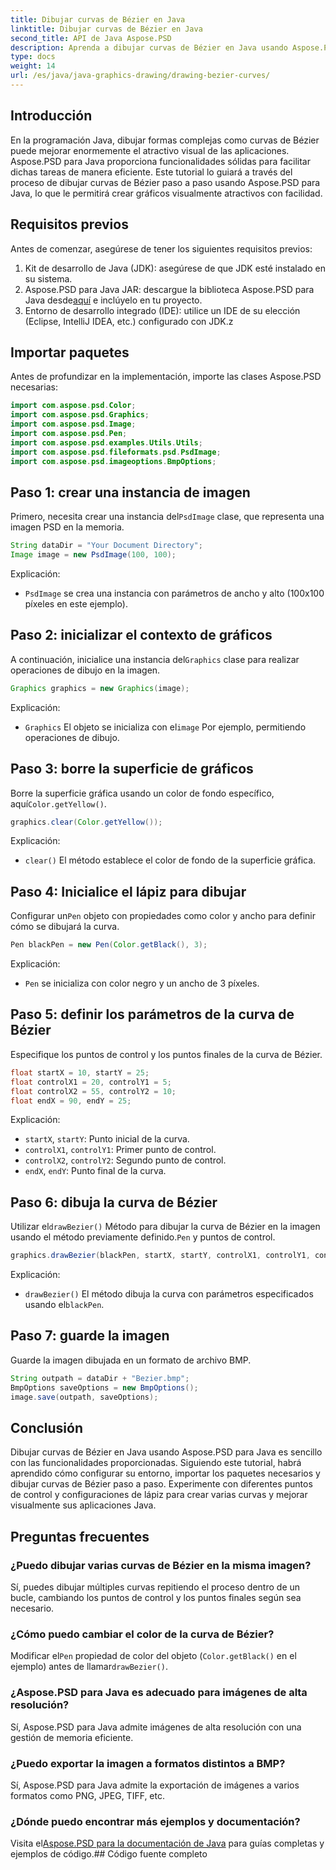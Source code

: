 ```yaml
---
title: Dibujar curvas de Bézier en Java
linktitle: Dibujar curvas de Bézier en Java
second_title: API de Java Aspose.PSD
description: Aprenda a dibujar curvas de Bézier en Java usando Aspose.PSD para Java. Siga nuestra guía paso a paso con ejemplos de código.
type: docs
weight: 14
url: /es/java/java-graphics-drawing/drawing-bezier-curves/
---
```

## Introducción
En la programación Java, dibujar formas complejas como curvas de Bézier puede mejorar enormemente el atractivo visual de las aplicaciones. Aspose.PSD para Java proporciona funcionalidades sólidas para facilitar dichas tareas de manera eficiente. Este tutorial lo guiará a través del proceso de dibujar curvas de Bézier paso a paso usando Aspose.PSD para Java, lo que le permitirá crear gráficos visualmente atractivos con facilidad.
## Requisitos previos
Antes de comenzar, asegúrese de tener los siguientes requisitos previos:
1. Kit de desarrollo de Java (JDK): asegúrese de que JDK esté instalado en su sistema.
2.  Aspose.PSD para Java JAR: descargue la biblioteca Aspose.PSD para Java desde[aquí](https://releases.aspose.com/psd/java/) e inclúyelo en tu proyecto.
3. Entorno de desarrollo integrado (IDE): utilice un IDE de su elección (Eclipse, IntelliJ IDEA, etc.) configurado con JDK.z
## Importar paquetes
Antes de profundizar en la implementación, importe las clases Aspose.PSD necesarias:
```java
import com.aspose.psd.Color;
import com.aspose.psd.Graphics;
import com.aspose.psd.Image;
import com.aspose.psd.Pen;
import com.aspose.psd.examples.Utils.Utils;
import com.aspose.psd.fileformats.psd.PsdImage;
import com.aspose.psd.imageoptions.BmpOptions;
```
## Paso 1: crear una instancia de imagen
 Primero, necesita crear una instancia del`PsdImage` clase, que representa una imagen PSD en la memoria.
```java
String dataDir = "Your Document Directory";
Image image = new PsdImage(100, 100);
```
Explicación:
- `PsdImage` se crea una instancia con parámetros de ancho y alto (100x100 píxeles en este ejemplo).
## Paso 2: inicializar el contexto de gráficos
 A continuación, inicialice una instancia del`Graphics` clase para realizar operaciones de dibujo en la imagen.
```java
Graphics graphics = new Graphics(image);
```
Explicación:
- `Graphics` El objeto se inicializa con el`image` Por ejemplo, permitiendo operaciones de dibujo.
## Paso 3: borre la superficie de gráficos
Borre la superficie gráfica usando un color de fondo específico, aquí`Color.getYellow()`.
```java
graphics.clear(Color.getYellow());
```
Explicación:
- `clear()` El método establece el color de fondo de la superficie gráfica.
## Paso 4: Inicialice el lápiz para dibujar
 Configurar un`Pen` objeto con propiedades como color y ancho para definir cómo se dibujará la curva.
```java
Pen blackPen = new Pen(Color.getBlack(), 3);
```
Explicación:
- `Pen` se inicializa con color negro y un ancho de 3 píxeles.
## Paso 5: definir los parámetros de la curva de Bézier
Especifique los puntos de control y los puntos finales de la curva de Bézier.
```java
float startX = 10, startY = 25;
float controlX1 = 20, controlY1 = 5;
float controlX2 = 55, controlY2 = 10;
float endX = 90, endY = 25;
```
Explicación:
- `startX`, `startY`: Punto inicial de la curva.
- `controlX1`, `controlY1`: Primer punto de control.
- `controlX2`, `controlY2`: Segundo punto de control.
- `endX`, `endY`: Punto final de la curva.
## Paso 6: dibuja la curva de Bézier
 Utilizar el`drawBezier()` Método para dibujar la curva de Bézier en la imagen usando el método previamente definido.`Pen` y puntos de control.
```java
graphics.drawBezier(blackPen, startX, startY, controlX1, controlY1, controlX2, controlY2, endX, endY);
```
Explicación:
- `drawBezier()` El método dibuja la curva con parámetros especificados usando el`blackPen`.
## Paso 7: guarde la imagen
Guarde la imagen dibujada en un formato de archivo BMP.
```java
String outpath = dataDir + "Bezier.bmp";
BmpOptions saveOptions = new BmpOptions();
image.save(outpath, saveOptions);
```
## Conclusión
Dibujar curvas de Bézier en Java usando Aspose.PSD para Java es sencillo con las funcionalidades proporcionadas. Siguiendo este tutorial, habrá aprendido cómo configurar su entorno, importar los paquetes necesarios y dibujar curvas de Bézier paso a paso. Experimente con diferentes puntos de control y configuraciones de lápiz para crear varias curvas y mejorar visualmente sus aplicaciones Java.
## Preguntas frecuentes
### ¿Puedo dibujar varias curvas de Bézier en la misma imagen?
Sí, puedes dibujar múltiples curvas repitiendo el proceso dentro de un bucle, cambiando los puntos de control y los puntos finales según sea necesario.
### ¿Cómo puedo cambiar el color de la curva de Bézier?
 Modificar el`Pen` propiedad de color del objeto (`Color.getBlack()` en el ejemplo) antes de llamar`drawBezier()`.
### ¿Aspose.PSD para Java es adecuado para imágenes de alta resolución?
Sí, Aspose.PSD para Java admite imágenes de alta resolución con una gestión de memoria eficiente.
### ¿Puedo exportar la imagen a formatos distintos a BMP?
Sí, Aspose.PSD para Java admite la exportación de imágenes a varios formatos como PNG, JPEG, TIFF, etc.
### ¿Dónde puedo encontrar más ejemplos y documentación?
 Visita el[Aspose.PSD para la documentación de Java](https://reference.aspose.com/psd/java/) para guías completas y ejemplos de código.## Código fuente completo